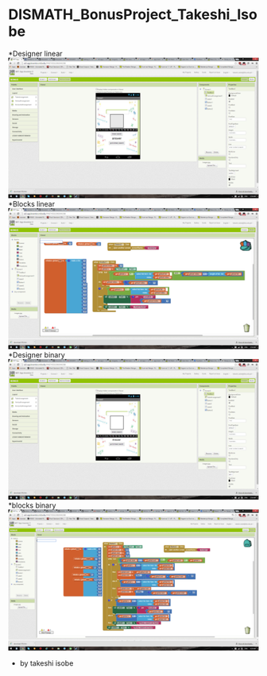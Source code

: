 # DISMATH_BonusProject_Takeshi_Isobe
*Designer linear
![Screenshot](Screenshot.194.png)
*Blocks linear
![Screenshot](Screenshot.193.png)
*Designer binary
![Screenshot](Screenshot.195.png)
*blocks binary
![Screenshot](Screenshot.198.png)
* by takeshi isobe
